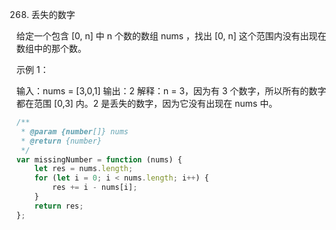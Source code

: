 268. 丢失的数字

给定一个包含 [0, n] 中 n 个数的数组 nums ，找出 [0, n] 这个范围内没有出现在数组中的那个数。

示例 1：

输入：nums = [3,0,1]
输出：2
解释：n = 3，因为有 3 个数字，所以所有的数字都在范围 [0,3] 内。2 是丢失的数字，因为它没有出现在 nums 中。

```js
/**
 * @param {number[]} nums
 * @return {number}
 */
var missingNumber = function (nums) {
    let res = nums.length;
    for (let i = 0; i < nums.length; i++) {
        res += i - nums[i];
    }
    return res;
};
```

